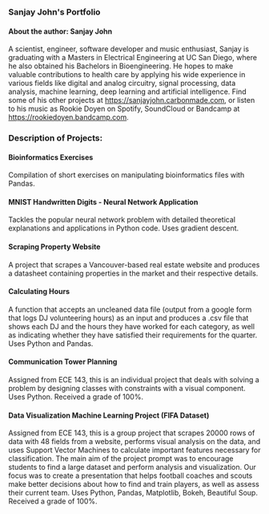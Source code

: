 ### Sanjay John's Portfolio

#### About the author: Sanjay John
A scientist, engineer, software developer and music enthusiast, Sanjay is graduating with a Masters in Electrical Engineering at UC San Diego, where he also obtained his Bachelors in Bioengineering. He hopes to make valuable contributions to health care by applying his wide experience in various fields like digital and analog circuitry, signal processing, data analysis, machine learning, deep learning and artificial intelligence. Find some of his other projects at https://sanjayjohn.carbonmade.com, or listen to his music as Rookie Doyen on Spotify, SoundCloud or Bandcamp at https://rookiedoyen.bandcamp.com.

### Description of Projects:

#### Bioinformatics Exercises
Compilation of short exercises on manipulating bioinformatics files with Pandas.

#### MNIST Handwritten Digits - Neural Network Application
Tackles the popular neural network problem with detailed theoretical explanations and applications in Python code. Uses gradient descent.

#### Scraping Property Website
A project that scrapes a Vancouver-based real estate website and produces a datasheet containing properties in the market and their respective details.

#### Calculating Hours
A function that accepts an uncleaned data file (output from a google form that logs DJ volunteering hours) as an input and produces a .csv file that shows each DJ and the hours they have worked for each category, as well as indicating whether they have satisfied their requirements for the quarter. Uses Python and Pandas.

#### Communication Tower Planning
Assigned from ECE 143, this is an individual project that deals with solving a problem by designing classes with constraints with a visual component. Uses Python. Received a grade of 100%.

#### Data Visualization Machine Learning Project (FIFA Dataset)
Assigned from ECE 143, this is a group project that scrapes 20000 rows of data with 48 fields from a website, performs visual analysis on the data, and uses Support Vector Machines to calculate important features necessary for classification. The main aim of the project prompt was to encourage students to find a large dataset and perform analysis and visualization. Our focus was to create a presentation that helps football coaches and scouts make better decisions about how to find and train players, as well as assess their current team. Uses Python, Pandas, Matplotlib, Bokeh, Beautiful Soup. Received a grade of 100%.
